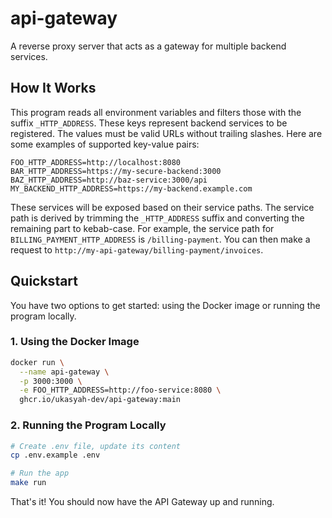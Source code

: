 # api-gateway

A reverse proxy server that acts as a gateway for multiple backend services.

## How It Works

This program reads all environment variables and filters those with the suffix `_HTTP_ADDRESS`. These keys represent backend services to be registered. The values must be valid URLs without trailing slashes. Here are some examples of supported key-value pairs:

```
FOO_HTTP_ADDRESS=http://localhost:8080
BAR_HTTP_ADDRESS=https://my-secure-backend:3000
BAZ_HTTP_ADDRESS=http://baz-service:3000/api
MY_BACKEND_HTTP_ADDRESS=https://my-backend.example.com
```

These services will be exposed based on their service paths. The service path is derived by trimming the `_HTTP_ADDRESS` suffix and converting the remaining part to kebab-case. For example, the service path for `BILLING_PAYMENT_HTTP_ADDRESS` is `/billing-payment`. You can then make a request to `http://my-api-gateway/billing-payment/invoices`.

## Quickstart

You have two options to get started: using the Docker image or running the program locally.

### 1. Using the Docker Image

```bash
docker run \
  --name api-gateway \
  -p 3000:3000 \
  -e FOO_HTTP_ADDRESS=http://foo-service:8080 \
  ghcr.io/ukasyah-dev/api-gateway:main
```

### 2. Running the Program Locally

```bash
# Create .env file, update its content
cp .env.example .env

# Run the app
make run
```

That's it! You should now have the API Gateway up and running.
